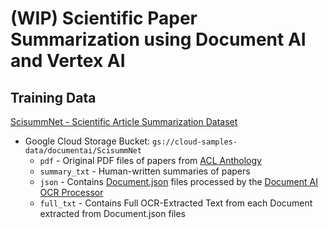 # (WIP) Scientific Paper Summarization using Document AI and Vertex AI

## Training Data

[ScisummNet - Scientific Article Summarization Dataset](https://cs.stanford.edu/~myasu/projects/scisumm_net/)

- Google Cloud Storage Bucket: `gs://cloud-samples-data/documentai/ScisummNet`
  - `pdf` - Original PDF files of papers from [ACL Anthology](https://aclanthology.org)
  - `summary_txt` - Human-written summaries of papers
  - `json` - Contains [Document.json](https://cloud.google.com/document-ai/docs/reference/rest/v1/Document) files processed by the [Document AI OCR Processor](https://cloud.google.com/document-ai/docs/processors-list#processor_doc-ocr)
  - `full_txt` - Contains Full OCR-Extracted Text from each Document extracted from Document.json files
